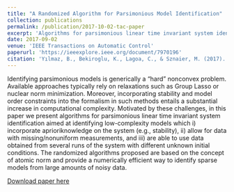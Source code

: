 ```yaml
---
title: "A Randomized Algorithm for Parsimonious Model Identification"
collection: publications
permalink: /publication/2017-10-02-tac-paper
excerpt: 'Algorithms for parsimonious linear time invariant system identification aimed at identifying low-complexity models which i) incorporate aprioriknowledge on the system (e.g., stability), ii) allow for data with missing/nonuniform measurements, and iii) are able to use data obtained from several runs of the system with different unknown initial conditions.'
date: 2017-09-02
venue: 'IEEE Transactions on Automatic Control'
paperurl: 'https://ieeexplore.ieee.org/document/7970196'
citation: 'Yılmaz, B., Bekiroglu, K., Lagoa, C., & Sznaier, M. (2017). A randomized algorithm for parsimonious model identification. IEEE Transactions on Automatic Control, 63(2), 532-539.'
---
```

Identifying parsimonious models is generically a “hard” nonconvex problem. Available approaches typically rely on relaxations such as Group Lasso or nuclear norm minimization. Moreover, incorporating stability and model order constraints into the formalism in such methods entails a substantial increase in computational complexity. Motivated by these challenges, in this paper we present algorithms for parsimonious linear time invariant system identification aimed at identifying low-complexity models which i) incorporate aprioriknowledge on the system (e.g., stability), ii) allow for data with missing/nonuniform measurements, and iii) are able to use data obtained from several runs of the system with different unknown initial conditions. The randomized algorithms proposed are based on the concept of atomic norm and provide a numerically efficient way to identify sparse models from large amounts of noisy data.

[Download paper here](https://ieeexplore.ieee.org/document/7970196)
